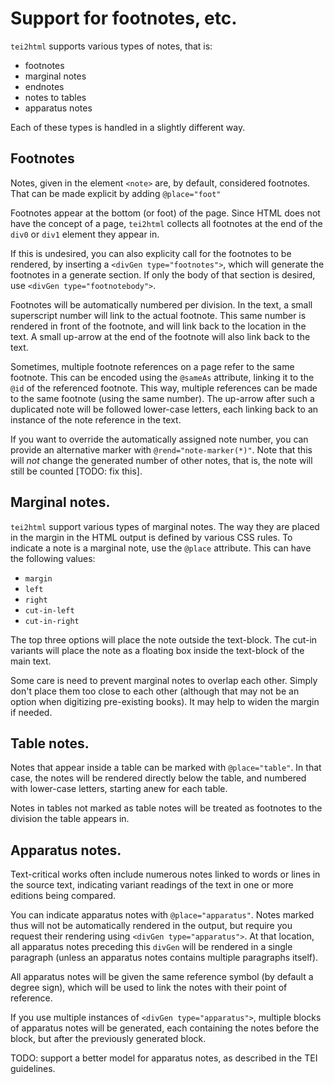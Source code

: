 
# Support for footnotes, etc. #

`tei2html` supports various types of notes, that is:

* footnotes
* marginal notes
* endnotes
* notes to tables
* apparatus notes

Each of these types is handled in a slightly different way.

## Footnotes ##

Notes, given in the element `<note>` are, by default, considered footnotes. That can be made explicit by adding `@place="foot"`

Footnotes appear at the bottom (or foot) of the page. Since HTML does not have the concept of a page, `tei2html` collects all footnotes at the end of the `div0` or `div1` element they appear in.

If this is undesired, you can also explicity call for the footnotes to be rendered, by inserting a `<divGen type="footnotes">`, which will generate the footnotes in a generate section. If only the body of that section is desired, use `<divGen type="footnotebody">`.

Footnotes will be automatically numbered per division. In the text, a small superscript number will link to the actual footnote. This same number is rendered in front of the footnote, and will link back to the location in the text. A small up-arrow at the end of the footnote will also link back to the text.

Sometimes, multiple footnote references on a page refer to the same footnote. This can be encoded using the `@sameAs` attribute, linking it to the `@id` of the referenced footnote. This way, multiple references can be made to the same footnote (using the same number). The up-arrow after such a duplicated note will be followed lower-case letters, each linking back to an instance of the note reference in the text.

If you want to override the automatically assigned note number, you can provide an alternative marker with `@rend="note-marker(*)"`. Note that this will _not_ change the generated number of other notes, that is, the note will still be counted [TODO: fix this].

## Marginal notes. ##

`tei2html` support various types of marginal notes. The way they are placed in the margin in the HTML output is defined by various CSS rules. To indicate a note is a marginal note, use the `@place` attribute. This can have the following values:

* `margin`
* `left`
* `right`
* `cut-in-left`
* `cut-in-right`

The top three options will place the note outside the text-block. The cut-in variants will place the note as a floating box inside the text-block of the main text.

Some care is need to prevent marginal notes to overlap each other. Simply don't place them too close to each other (although that may not be an option when digitizing pre-existing books). It may help to widen the margin if needed.

## Table notes. ##

Notes that appear inside a table can be marked with `@place="table"`. In that case, the notes will be rendered directly below the table, and numbered with lower-case letters, starting anew for each table.

Notes in tables not marked as table notes will be treated as footnotes to the division the table appears in.

## Apparatus notes. ##

Text-critical works often include numerous notes linked to words or lines in the source text, indicating variant readings of the text in one or more editions being compared.

You can indicate apparatus notes with `@place="apparatus"`. Notes marked thus will not be automatically rendered in the output, but require you request their rendering using `<divGen type="apparatus">`. At that location, all apparatus notes preceding this `divGen` will be rendered in a single paragraph (unless an apparatus notes contains multiple paragraphs itself).

All apparatus notes will be given the same reference symbol (by default a degree sign), which will be used to link the notes with their point of reference.

If you use multiple instances of `<divGen type="apparatus">`, multiple blocks of apparatus notes will be generated, each containing the notes before the block, but after the previously generated block.

TODO: support a better model for apparatus notes, as described in the TEI guidelines.

